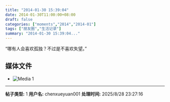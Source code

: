 ```yaml
---
title: "2014-01-30 15:39:04"
date: 2014-01-30T11:00:00+08:00
draft: false
categories: ["moments","2014","2014-01"]
tags: ["朋友圈","生活记录"]
summary: "2014-01-30 15:39:04..."
---
```


“哪有人会喜欢孤独？不过是不喜欢失望。”

## 媒体文件

- ![Media 1](/Moments/photos/2014-01-30/201401301539040.jpg)

---

**帖子类型:** 1
**用户名:** chenxueyuan001
**处理时间:** 2025/8/28 23:27:16